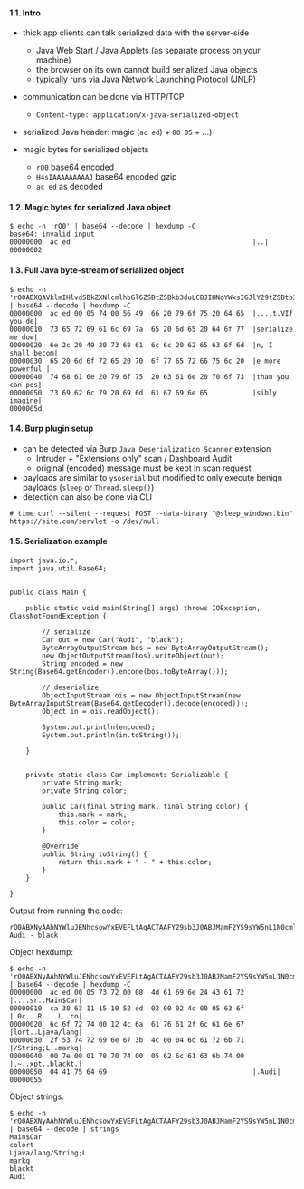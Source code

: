 #### 1.1. Intro

- thick app clients can talk serialized data with the server-side
  - Java Web Start / Java Applets (as separate process on your machine)
  - the browser on its own cannot build serialized Java objects
  - typically runs via Java Network Launching Protocol (JNLP)

- communication can be done via HTTP/TCP
  - `Content-type: application/x-java-serialized-object`

- serialized Java header: magic (`ac ed`) + `00 05` + ...)


- magic bytes for serialized objects
  - `rO0` base64 encoded
  - `H4sIAAAAAAAAAJ` base64 encoded gzip
  - `ac ed` as decoded


#### 1.2. Magic bytes for serialized Java object

```
$ echo -n 'rO0' | base64 --decode | hexdump -C
base64: invalid input
00000000  ac ed                                             |..|
00000002
```


#### 1.3. Full Java byte-stream of serialized object

```
$ echo -n 'rO0ABXQAVklmIHlvdSBkZXNlcmlhbGl6ZSBtZSBkb3duLCBJIHNoYWxsIGJlY29tZSBtb3JlIHBvd2VyZnVsIHRoYW4geW91IGNhbiBwb3NzaWJseSBpbWFnaW5l' | base64 --decode | hexdump -C
00000000  ac ed 00 05 74 00 56 49  66 20 79 6f 75 20 64 65  |....t.VIf you de|
00000010  73 65 72 69 61 6c 69 7a  65 20 6d 65 20 64 6f 77  |serialize me dow|
00000020  6e 2c 20 49 20 73 68 61  6c 6c 20 62 65 63 6f 6d  |n, I shall becom|
00000030  65 20 6d 6f 72 65 20 70  6f 77 65 72 66 75 6c 20  |e more powerful |
00000040  74 68 61 6e 20 79 6f 75  20 63 61 6e 20 70 6f 73  |than you can pos|
00000050  73 69 62 6c 79 20 69 6d  61 67 69 6e 65           |sibly imagine|
0000005d
```


#### 1.4. Burp plugin setup

- can be detected via Burp `Java Deserialization Scanner` extension
  - Intruder + "Extensions only" scan / Dashboard Audit
  - original (encoded) message must be kept in scan request
- payloads are similar to `ysoserial` but modified to only execute benign payloads (`sleep` or `Thread.sleep()`)
- detection can also be done via CLI
```
# time curl --silent --request POST --data-binary "@sleep_windows.bin" https://site.com/servlet -o /dev/null
```



#### 1.5. Serialization example

```
import java.io.*;
import java.util.Base64;


public class Main {

    public static void main(String[] args) throws IOException, ClassNotFoundException {

        // serialize
        Car out = new Car("Audi", "black");
        ByteArrayOutputStream bos = new ByteArrayOutputStream();
        new ObjectOutputStream(bos).writeObject(out);
        String encoded = new String(Base64.getEncoder().encode(bos.toByteArray()));

        // deserialize
        ObjectInputStream ois = new ObjectInputStream(new ByteArrayInputStream(Base64.getDecoder().decode(encoded)));
        Object in = ois.readObject();

        System.out.println(encoded);
        System.out.println(in.toString());

    }


    private static class Car implements Serializable {
        private String mark;
        private String color;

        public Car(final String mark, final String color) {
            this.mark = mark;
            this.color = color;
        }

        @Override
        public String toString() {
            return this.mark + " - " + this.color;
        }
    }

}
```

Output from running the code:
```
rO0ABXNyAAhNYWluJENhcsowYxEVEFLtAgACTAAFY29sb3J0ABJMamF2YS9sYW5nL1N0cmluZztMAARtYXJrcQB+AAF4cHQABWJsYWNrdAAEQXVkaQ==
Audi - black
```

Object hexdump:
```
$ echo -n 'rO0ABXNyAAhNYWluJENhcsowYxEVEFLtAgACTAAFY29sb3J0ABJMamF2YS9sYW5nL1N0cmluZztMAARtYXJrcQB+AAF4cHQABWJsYWNrdAAEQXVkaQ==' | base64 --decode | hexdump -C
00000000  ac ed 00 05 73 72 00 08  4d 61 69 6e 24 43 61 72  |....sr..Main$Car|
00000010  ca 30 63 11 15 10 52 ed  02 00 02 4c 00 05 63 6f  |.0c...R....L..co|
00000020  6c 6f 72 74 00 12 4c 6a  61 76 61 2f 6c 61 6e 67  |lort..Ljava/lang|
00000030  2f 53 74 72 69 6e 67 3b  4c 00 04 6d 61 72 6b 71  |/String;L..markq|
00000040  00 7e 00 01 78 70 74 00  05 62 6c 61 63 6b 74 00  |.~..xpt..blackt.|
00000050  04 41 75 64 69                                    |.Audi|
00000055
```

Object strings:
```
$ echo -n 'rO0ABXNyAAhNYWluJENhcsowYxEVEFLtAgACTAAFY29sb3J0ABJMamF2YS9sYW5nL1N0cmluZztMAARtYXJrcQB+AAF4cHQABWJsYWNrdAAEQXVkaQ==' | base64 --decode | strings
Main$Car
colort
Ljava/lang/String;L
markq
blackt
Audi
```